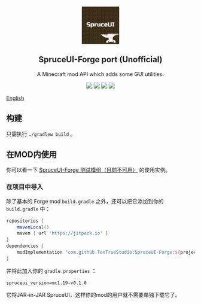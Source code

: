 <p align="center">
 <img width="100px" src="src/main/resources/icon.png" align="center" alt="SpruceUI-Forge port(Unofficial) Logo" />
 <h2 align="center">SpruceUI-Forge port (Unofficial)</h2>
 <p align="center">A Minecraft mod API which adds some GUI utilities.</p>
 <p align="center">
    <a title="Java 17" target="_blank"><img src="https://img.shields.io/badge/language-Java%2017-9B599A.svg?style=flat-square"></a>
    <a title="GitHub license" target="_blank" href="https://github.com/TexTrueStudio/SpruceUI/blob/ef21df009c38b34435a1b8e91c9b7a17f27cd5c3/LICENSE"><img src="https://img.shields.io/github/license/LambdAurora/SpruceUI?style=flat-square"></a>
    <a title="Environment: Client" target="_blank"><img src="https://img.shields.io/badge/environment-client-1976d2?style=flat-square"></a>
    <a title="Mod loader: Forge" target="_blank"><img src="https://img.shields.io/badge/Modloader-Forge-blue?style=flat-square"></a>
</p>

[English](README.md)

## 构建

只需执行 `./gradlew build` 。

## 在MOD内使用

你可以看一下 [SpruceUI-Forge 测试模组（目前不可用）](https://github.com/LambdAurora/SpruceUI/tree/1.16/src/testmod) 的使用实例。

### 在项目中导入

除了基本的 Forge mod `build.gradle` 之外，还可以把它添加到你的 `build.gradle` 中：

```groovy
repositories {
    mavenLocal()
    maven { url 'https://jitpack.io' }
}
dependencies {
    modImplementation "com.github.TexTrueStudio:SpruceUI-Forge:${project.spruceui_version}"
}
```

并将此加入你的 `gradle.properties` ：

```properties
spruceui_version=mc1.19-v0.1.0
```

它将JAR-in-JAR SpruceUI，这样你的mod的用户就不需要单独下载它了。
